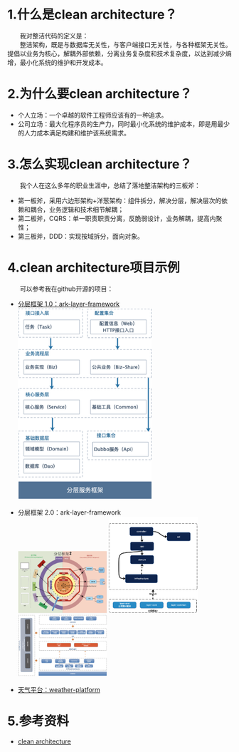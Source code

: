 # 1.什么是clean architecture？
&emsp;&emsp;我对整洁代码的定义是：<br/>
&emsp;&emsp;整洁架构，既是与数据库无关性，与客户端接口无关性，与各种框架无关性。提倡以业务为核心，解耦外部依赖，分离业务复杂度和技术复杂度，以达到减少熵增，最小化系统的维护和开发成本。
# 2.为什么要clean architecture？
- 个人立场：一个卓越的软件工程师应该有的一种追求。
- 公司立场：最大化程序员的生产力，同时最小化系统的维护成本，即是用最少的人力成本满足构建和维护该系统需求。
# 3.怎么实现clean architecture？
&emsp;&emsp;我个人在这么多年的职业生涯中，总结了落地整洁架构的三板斧：
- 第一板斧，采用六边形架构+洋葱架构：组件拆分，解决分层，解决层次的依赖和耦合，业务逻辑和技术细节解耦；
- 第二板斧，CQRS：单一职责职责分离，反脆弱设计，业务解耦，提高内聚性；
- 第三板斧，DDD：实现按域拆分，面向对象。
# 4.clean architecture项目示例
&emsp;&emsp;可以参考我在github开源的项目：
- [分层框架 1.0：ark-layer-framework](https://github.com/javaboy863/ark-layer-framework)
  <div align="left">
     <img src="./img/1.png" width="300px"/>
  </div>
  <br/>
- 分层框架 2.0：ark-layer-framework 
  <div align="left">
     <img src="./img/2.png" width="200px"/>
     <img src="./img/3.png" width="200px"/>
     <img src="./img/4.png" width="200px"/>
  </div>
    <br/>
- [天气平台：weather-platform](https://github.com/javaboy863/weather-platform)
# 5.参考资料
- [clean architecture](https://blog.cleancoder.com/uncle-bob/2012/08/13/the-clean-architecture.html)
